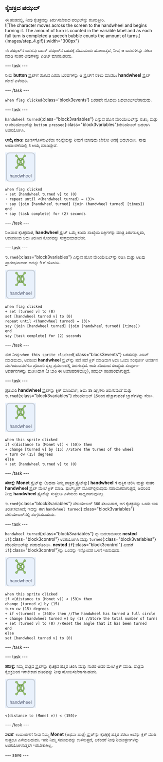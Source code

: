 ## ಕೈಚಕ್ರದ ಪಝಲ್

<div style="display: flex; flex-wrap: wrap">
<div style="flex-basis: 200px; flex-grow: 1; margin-right: 15px;">
ಈ ಹಂತದಲ್ಲಿ, ನೀವು ಕೈಚಕ್ರವನ್ನು ತಿರುಗಿಸಬೇಕಾದ ಪಝಲ್‌ನ್ನು ರಚಿಸುತ್ತೀರಿ.
</div>
<div>
![The character moves across the screen to the handwheel and begins turning it. The amount of turn is counted in the variable label and as each full turn is completed a specch bubble counts the amount of turns.](images/step_4.gif){:width="300px"}
</div>
</div>

ಈ ಪಝಲ್‌ನ ಬರಹವು ಬಟನ್‌ ಪಝಲ್‌ನ ಬರಹಕ್ಕೆ ಸರಿಸುಮಾರು ಹೋಲುತ್ತದೆ, ನೀವು ಆ ಬರಹಗಳನ್ನು ನಕಲು ಮಾಡಿ ನಂತರ ಅವುಗಳನ್ನು ಎಡಿಟ್‌ ಮಾಡಬಹುದು.

--- task ---

ನೀವು **button** ಸ್ಪ್ರೈಟ್‌ಗೆ ರಚಿಸಿದ ಎರಡು ಬರಹಗಳನ್ನು ಆ ಸ್ಪ್ರೈಟ್‌ಗೆ ನಕಲು ಮಾಡಲು **handwheel** ಸ್ಪ್ರೈಟ್‌ ಮೇಲೆ ಎಳೆಯಿರಿ.

--- /task ---

`when flag clicked`{:class='block3events'} ಬರಹವೇ ಮೊದಲು ಬದಲಾಯಿಸಬೇಕಾದುದು.

--- task ---

`handwheel turned`{:class="block3variables"} ಎನ್ನುವ ಹೊಸ ವೇರಿಯೇಬಲ್‌ನ್ನು ರಚಿಸಿ, ಮತ್ತು ಆ ವೇರಿಯೇಬಲ್‌ನ್ನು `button pressed`{:class="block3variables"}ವೇರಿಯೆಬಲ್‌ ಬದಲಾಗಿ ಉಪಯೋಗಿಸಿ.

**ಆಯ್ಕೆ ಮಾಡಿ:** ಪೂರ್ಣಗೊಳಿಸುವಿಕೆಯ ಸಂಖ್ಯೆಯನ್ನು ನಿಮಗೆ ಯಾವುದು ಬೇಕೋ ಅದಕ್ಕೆ ಬದಲಾಯಿಸಿ. ನಾವು ಉದಾಃರಣೆಯಲ್ಲಿ `3` ಆಯ್ಕೆ ಮಾಡಿದ್ದೇವೆ.

![ಕೈಚಕ್ರ ಸ್ಪ್ರೈಟ್.](images/handwheel-sprite.png)

```blocks3
when flag clicked
+ set [handwheel turned v] to (0)
+ repeat until <(handwheel turned) = (3)>
+ say (join [handwheel turned] (join (handwheel turned) [times])
end
+ say [task complete] for (2) seconds
```

--- /task ---

ನಿಜವಾದ ಕೈಚಕ್ರದಂತೆ, **handwheel** ಸ್ಪ್ರೈಟ್‌ ಒಮ್ಮೆ ಕಡಿಮೆ ಸಂಖ್ಯೆಯ ಡಿಗ್ರಿಗಳನ್ನು ಮಾತ್ರ ತಿರುಗಬಲ್ಲದು, ಆದುದರಿಂದ ಅದು ತಿರುಗಿದ ಕೋನವನ್ನು ಸಂಗ್ರಹಮಾಡಬೇಕು.

--- task ---

`turned`{:class="block3variables"} ಎನ್ನುವ ಹೊಸ ವೇರಿಯೇಬಲ್‌ನ್ನು ರಚಿಸಿ ಮತ್ತು ಆಟವು ಪ್ರಾರಂಭವಾದಾಗ ಅದನ್ನು `0` ಗೆ ಹೊಂದಿಸಿ.

![ಕೈಚಕ್ರ ಸ್ಪ್ರೈಟ್.](images/handwheel-sprite.png)

```blocks3
when flag clicked
+ set [turned v] to (0)
set [handwheel turned v] to (0)
repeat until <(handwheel turned) = (3)>
say (join [handwheel turned] (join (handwheel turned) [times])
end
say [task complete] for (2) seconds
```

--- /task ---

ಈಗ ನೀವು `when this sprite clicked`{:class="block3events"} ಬರಹವನ್ನು ಎಡಿಟ್‌ ಮಾಡಹುದು, ಅದರಿಂದ **handwheel** ಸ್ಪ್ರೈಟ್‌ನ್ನು ಪದೆ ಪದೆ ಕ್ಲಿಕ್‌ ಮಾಡಿದಾಗ ಅದು ಒಂದು ಸಂಪೂರ್ಣ ಆವರ್ತನ ಮುಗಿಯುವವರೆಗೂ ಪ್ರತಿಬಾರಿ ಸ್ವಲ್ಪ ಪ್ರಮಾಣದಲ್ಲಿ ತಿರುಗುತ್ತದೆ. ಅದು ಸರಿಯಾದ ಸಂಖ್ಯೆಯ ಸಂಪೂರ್ಣ ಆವರ್ತನಗಳನ್ನು ಮುಗಿಸಿದಾಗ (`3` ಬಾರಿ ಈ ಉದಾಹರಣೆಯಲ್ಲಿ), ಪಝಲ್‌ ಪರಿಹಾರವಾಗುತ್ತದೆ.

--- task ---

ಪ್ರತಿಬಾರಿ **handwheel** ಸ್ಪ್ರೈಟ್‌ನ್ನು ಕ್ಲಿಕ್‌ ಮಾಡಿದಾಗ, ಅದು `15` ಡಿಗ್ರಿಗಳು ತಿರುಗುವಂತೆ ಮತ್ತು `turned`{:class="block3variables"} ವೇರಿಯೇಬಲ್‌ `15`ರಿಂದ ಹೆಚ್ಚಾಗುವಂತೆ ಬ್ಲಾಕ್‌ಗಳನ್ನು ಸೇರಿಸಿ.

![ಕೈಚಕ್ರ ಸ್ಪ್ರೈಟ್.](images/handwheel-sprite.png)

```blocks3
when this sprite clicked
if <(distance to (Monet v)) < (50)> then
+ change [turned v] by (15) //Store the turnes of the wheel
+ turn cw (15) degrees
else
+ set [handwheel turned v] to (0)
```

--- /task ---

**ಪರೀಕ್ಷೆ**: **Monet** ಸ್ಪ್ರೈಟ್‌ನ್ನು (ಅಥವಾ ನಿಮ್ಮ ಪಾತ್ರದ ಸ್ಪ್ರೈಟ್‌ನ್ನು) **handwheel** ಗೆ ಹತ್ತಿರ ಚಲಿಸಿ ಮತ್ತು ನಂತರ **handwheel** ಸ್ಪ್ರೈಟ್‌ ಮೇಲೆ ಕ್ಲಿಕ್‌ ಮಾಡಿ. ಫುಲ್‌ಸ್ಕ್ರೀನ್‌ ಮೋಡ್‌ಲ್ಲಿರುವುದು ಸಹಾಯಕವಾಗುತ್ತದೆ, ಅದರಿಂದ ನೀವು **handwheel** ಸ್ಪ್ರೈಟ್‌ನ್ನು ಸುತ್ತಲೂ ಎಳೆಯಲು ಸಾಧ್ಯವಾಗುವುದಿಲ್ಲ.

`turned`{:class="block3variables"} ವೇರಿಯೇಬಲ್‌ `360` ತಲುಪಿದಾಗ, ಆಗ ಕೈಚಕ್ರವನ್ನು ಒಂದು ಬಾರಿ ತಿರುಗಿಸಲಾಗಿದೆ; ಇದನ್ನು ಈಗ `handwheel turned`{:class="block3variables"} ವೇರಿಯೇಬಲ್‌ನಲ್ಲಿ ಸಂಗ್ರಹಿಸಬಹುದು.

--- task ---

`handwheel turned`{:class="block3variables"} ನ್ನು ಬದಲಾಯಿಸಲು **nested** `if`{:class="block3control"} ಉಪಯೋಗಿಸಿ ಮತ್ತು `turned`{:class="block3variables"} ವೇರಿಯೇಬಲ್‌ನ್ನು ಮರುಹೊಂದಿಸಿ. **nested** `if`{:class="block3control"} ಎಂದರೆ `if`{:class="block3control"}ನ್ನು ಒಂದನ್ನು ಇನ್ನೊಂದರ ಒಳಗೆ ಇರಿಸುವುದು.

![ಕೈಚಕ್ರ ಸ್ಪ್ರೈಟ್.](images/handwheel-sprite.png)

```blocks3
when this sprite clicked
if <(distance to (Monet v)) < (50)> then
change [turned v] by (15)
turn cw (15) degrees
+ if <(turned) = (360)> then //The handwheel has turned a full circle
+ change [handwheel turned v] by (1) //Store the total number of turns
+ set [turned v] to (0) //Reset the angle that it has been turned
end
else
set [handwheel turned v] to (0)
```

--- /task ---

--- task ---

**ಪರೀಕ್ಷೆ:** ನಿಮ್ಮ ಪಾತ್ರದ ಸ್ಪ್ರೈಟ್‌ನ್ನು ಕೈಚಕ್ರದ ಹತ್ತಿರ ಚಲಿಸಿ ಮತ್ತು ನಂತರ ಅದರ ಮೇಲೆ ಕ್ಲಿಕ್‌ ಮಾಡಿ. ಪಾತ್ರವು ಕೈಚಕ್ರದಿಂದ ಇರಬೇಕಾದ ದೂರವನ್ನು ನೀವು ಹೊಂದಿಸಬೇಕಾಗಬಹುದು.

![ಕೈಚಕ್ರ ಸ್ಪ್ರೈಟ್.](images/handwheel-sprite.png)

```blocks3
<(distance to (Monet v)) < (150)>
```

--- /task ---

**ಸಲಹೆ**: ಉದಾಃರಣೆಗೆ ನೀವು ನಿಮ್ಮ **Monet** (ಅಥವಾ ಪಾತ್ರ) ಸ್ಪ್ರೈಟ್‌ನ್ನು ಕೈಚಕ್ರಕ್ಕೆ ಹತ್ತಿರ ತರಲು ಅದನ್ನು ಕ್ಲಿಕ್‌ ಮಾಡಿ ಸುತ್ತಲೂ ಎಳೆಯಬಹುದು. ಇದು ನಿಮ್ಮ ಸಮಯವನ್ನು ಉಳಿಸುತ್ತದೆ, ಏಕೆಂದರೆ ನೀವು ನಿಯಂತ್ರಣಗಳನ್ನು ಉಪಯೋಗಿಸುತ್ತಲೇ ಇರಬೇಕಾಗಿಲ್ಲ.

--- save ---
